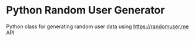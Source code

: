 # Python Random User Generator

Python class for generating random user data using https://randomuser.me API 


